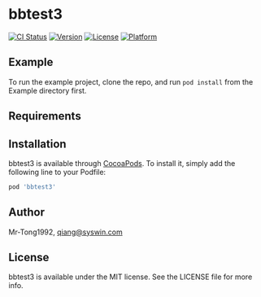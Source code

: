 # bbtest3

[![CI Status](https://img.shields.io/travis/Mr-Tong1992/bbtest3.svg?style=flat)](https://travis-ci.org/Mr-Tong1992/bbtest3)
[![Version](https://img.shields.io/cocoapods/v/bbtest3.svg?style=flat)](https://cocoapods.org/pods/bbtest3)
[![License](https://img.shields.io/cocoapods/l/bbtest3.svg?style=flat)](https://cocoapods.org/pods/bbtest3)
[![Platform](https://img.shields.io/cocoapods/p/bbtest3.svg?style=flat)](https://cocoapods.org/pods/bbtest3)

## Example

To run the example project, clone the repo, and run `pod install` from the Example directory first.

## Requirements

## Installation

bbtest3 is available through [CocoaPods](https://cocoapods.org). To install
it, simply add the following line to your Podfile:

```ruby
pod 'bbtest3'
```

## Author

Mr-Tong1992, qiang@syswin.com

## License

bbtest3 is available under the MIT license. See the LICENSE file for more info.
